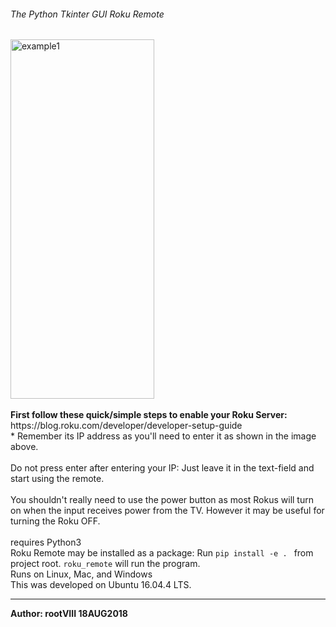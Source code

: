 ###### The Python Tkinter GUI Roku Remote
<img src="https://github.com/rootVIII/roku_remote/blob/master/screenshot.png" alt="example1" height="575" width="230">
<br><br>
<b>First follow these quick/simple steps to enable your Roku Server:</b>
<br>
https://blog.roku.com/developer/developer-setup-guide
<br>
* Remember its IP address as you'll need to
enter it as shown in the image above.
<br><br>
Do not press enter after entering your IP: Just leave it in the
text-field and start using the remote.
<br><br>
You shouldn't really need to use the power button as most Rokus
will turn on when the input receives power from the TV.
However it may be useful for turning the Roku OFF.
<br><br>
requires Python3
<br>
Roku Remote may be installed as a package:
Run <code>pip install -e . </code> from project root.
<code>roku_remote</code> will run the program.

<br>
Runs on Linux, Mac, and Windows
<br>
This was developed on Ubuntu 16.04.4 LTS.
<hr>
<b>Author: rootVIII 18AUG2018</b><br>
